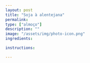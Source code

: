 ```yaml
---
layout: post
title: "Soja à alentejana"
permalink: 
type: ["almoço"]
description: ""
image: "/assets/img/photo-icon.png"
ingredients:

instructions:

---
```

